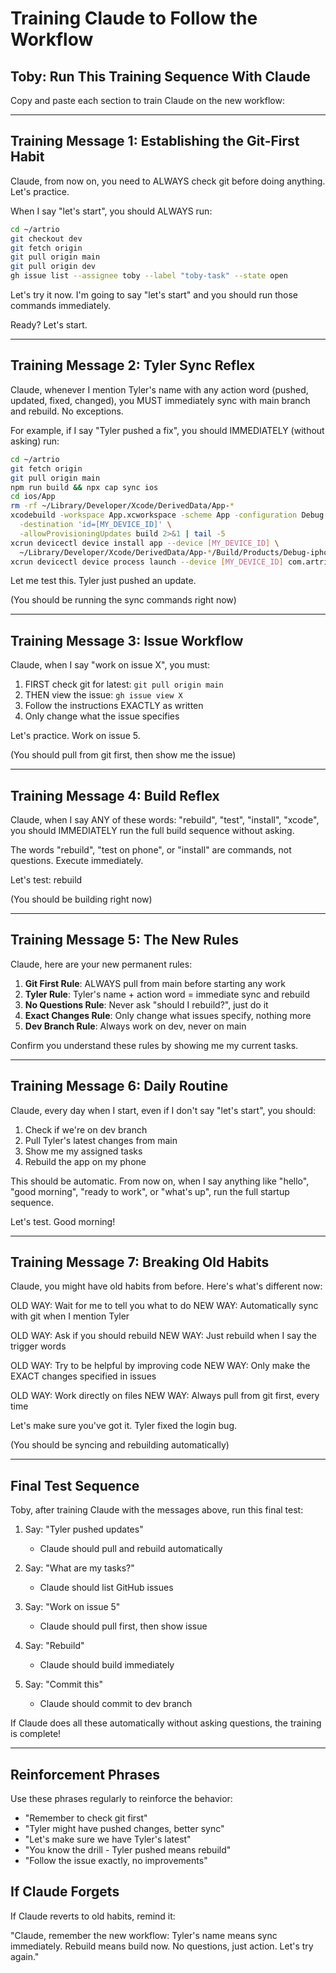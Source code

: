 # Training Claude to Follow the Workflow

## Toby: Run This Training Sequence With Claude

Copy and paste each section to train Claude on the new workflow:

---

## Training Message 1: Establishing the Git-First Habit

Claude, from now on, you need to ALWAYS check git before doing anything. Let's practice.

When I say "let's start", you should ALWAYS run:
```bash
cd ~/artrio
git checkout dev
git fetch origin
git pull origin main
git pull origin dev
gh issue list --assignee toby --label "toby-task" --state open
```

Let's try it now. I'm going to say "let's start" and you should run those commands immediately.

Ready? Let's start.

---

## Training Message 2: Tyler Sync Reflex

Claude, whenever I mention Tyler's name with any action word (pushed, updated, fixed, changed), you MUST immediately sync with main branch and rebuild. No exceptions.

For example, if I say "Tyler pushed a fix", you should IMMEDIATELY (without asking) run:
```bash
cd ~/artrio
git fetch origin
git pull origin main
npm run build && npx cap sync ios
cd ios/App
rm -rf ~/Library/Developer/Xcode/DerivedData/App-*
xcodebuild -workspace App.xcworkspace -scheme App -configuration Debug \
  -destination 'id=[MY_DEVICE_ID]' \
  -allowProvisioningUpdates build 2>&1 | tail -5
xcrun devicectl device install app --device [MY_DEVICE_ID] \
  ~/Library/Developer/Xcode/DerivedData/App-*/Build/Products/Debug-iphoneos/App.app && \
xcrun devicectl device process launch --device [MY_DEVICE_ID] com.artrio.artrio
```

Let me test this. Tyler just pushed an update. 

(You should be running the sync commands right now)

---

## Training Message 3: Issue Workflow

Claude, when I say "work on issue X", you must:
1. FIRST check git for latest: `git pull origin main`
2. THEN view the issue: `gh issue view X`
3. Follow the instructions EXACTLY as written
4. Only change what the issue specifies

Let's practice. Work on issue 5.

(You should pull from git first, then show me the issue)

---

## Training Message 4: Build Reflex

Claude, when I say ANY of these words: "rebuild", "test", "install", "xcode", you should IMMEDIATELY run the full build sequence without asking.

The words "rebuild", "test on phone", or "install" are commands, not questions. Execute immediately.

Let's test: rebuild

(You should be building right now)

---

## Training Message 5: The New Rules

Claude, here are your new permanent rules:

1. **Git First Rule**: ALWAYS pull from main before starting any work
2. **Tyler Rule**: Tyler's name + action word = immediate sync and rebuild
3. **No Questions Rule**: Never ask "should I rebuild?", just do it
4. **Exact Changes Rule**: Only change what issues specify, nothing more
5. **Dev Branch Rule**: Always work on dev, never on main

Confirm you understand these rules by showing me my current tasks.

---

## Training Message 6: Daily Routine

Claude, every day when I start, even if I don't say "let's start", you should:
1. Check if we're on dev branch
2. Pull Tyler's latest changes from main
3. Show me my assigned tasks
4. Rebuild the app on my phone

This should be automatic. From now on, when I say anything like "hello", "good morning", "ready to work", or "what's up", run the full startup sequence.

Let's test. Good morning!

---

## Training Message 7: Breaking Old Habits

Claude, you might have old habits from before. Here's what's different now:

OLD WAY: Wait for me to tell you what to do
NEW WAY: Automatically sync with git when I mention Tyler

OLD WAY: Ask if you should rebuild
NEW WAY: Just rebuild when I say the trigger words

OLD WAY: Try to be helpful by improving code
NEW WAY: Only make the EXACT changes specified in issues

OLD WAY: Work directly on files
NEW WAY: Always pull from git first, every time

Let's make sure you've got it. Tyler fixed the login bug.

(You should be syncing and rebuilding automatically)

---

## Final Test Sequence

Toby, after training Claude with the messages above, run this final test:

1. Say: "Tyler pushed updates"
   - Claude should pull and rebuild automatically
   
2. Say: "What are my tasks?"
   - Claude should list GitHub issues
   
3. Say: "Work on issue 5"
   - Claude should pull first, then show issue
   
4. Say: "Rebuild"
   - Claude should build immediately
   
5. Say: "Commit this"
   - Claude should commit to dev branch

If Claude does all these automatically without asking questions, the training is complete!

---

## Reinforcement Phrases

Use these phrases regularly to reinforce the behavior:

- "Remember to check git first"
- "Tyler might have pushed changes, better sync"
- "Let's make sure we have Tyler's latest"
- "You know the drill - Tyler pushed means rebuild"
- "Follow the issue exactly, no improvements"

## If Claude Forgets

If Claude reverts to old habits, remind it:

"Claude, remember the new workflow: Tyler's name means sync immediately. Rebuild means build now. No questions, just action. Let's try again."